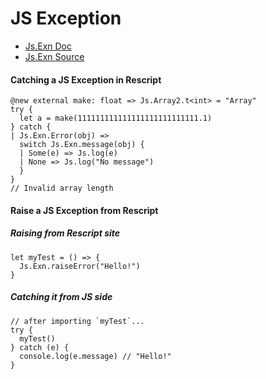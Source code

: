 # JS Exception
- [Js.Exn Doc](https://rescript-lang.org/docs/manual/latest/api/js/exn)
- [Js.Exn Source](https://github.com/rescript-lang/rescript-compiler/blob/master/jscomp/others/js_exn.ml)

#### Catching a JS Exception in Rescript
```reasonml
@new external make: float => Js.Array2.t<int> = "Array"
try {
  let a = make(111111111111111111111111111.1)
} catch {
| Js.Exn.Error(obj) =>
  switch Js.Exn.message(obj) {
  | Some(e) => Js.log(e)
  | None => Js.log("No message")
  }
}
// Invalid array length
```

#### Raise a JS Exception from Rescript
##### Raising from Rescript site
```reasonml
let myTest = () => {
  Js.Exn.raiseError("Hello!")
}
```

##### Catching it from JS side
```reasonml
// after importing `myTest`...
try {
  myTest()
} catch (e) {
  console.log(e.message) // "Hello!"
}
```

